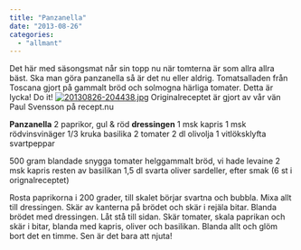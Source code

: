 ```yaml
---
title: "Panzanella"
date: "2013-08-26"
categories: 
  - "allmant"
---
```


Det här med säsongsmat når sin topp nu när tomterna är som allra allra bäst. Ska man göra panzanella så är det nu eller aldrig. Tomatsalladen från Toscana gjort på gammalt bröd och solmogna härliga tomater. Detta är lycka! Do it! [![20130826-204438.jpg](/static/img/20130826-204438.jpg)](http://import.local/wp-content/uploads/2013/08/20130826-204438.jpg) Originalreceptet är gjort av vår vän Paul Svensson på recept.nu

**Panzanella** 2 paprikor, gul & röd **dressingen** 1 msk kapris 1 msk rödvinsvinäger 1/3 kruka basilika 2 tomater 2 dl olivolja 1 vitlöksklyfta svartpeppar

500 gram blandade snygga tomater helggammalt bröd, vi hade levaine 2 msk kapris resten av basilikan 1,5 dl svarta oliver sardeller, efter smak (6 st i orignalreceptet)

Rosta paprikorna i 200 grader, till skalet börjar svartna och bubbla. Mixa allt till dressingen. Skär av kanterna på brödet och skär i rejäla bitar. Blanda brödet med dressingen. Låt stå till sidan. Skär tomater, skala paprikan och skär i bitar, blanda med kapris, oliver och basilikan. Blanda allt och glöm bort det en timme. Sen är det bara att njuta!
